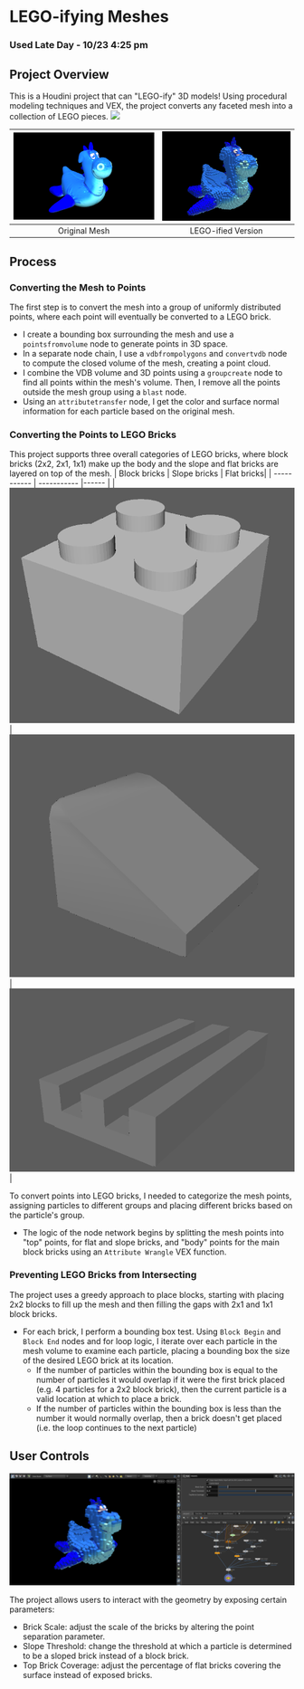 # LEGO-ifying Meshes

### Used Late Day - 10/23 4:25 pm

## Project Overview
This is a Houdini project that can "LEGO-ify" 3D models! Using procedural modeling techniques and VEX, the project converts any faceted mesh into a collection of LEGO pieces.
![](render1.png)

|<img src="original.png" width="100%">|<img src="lego1.png" width="100%">|
|:-:|:-:|
|Original Mesh|LEGO-ified Version|

## Process
### Converting the Mesh to Points
The first step is to convert the mesh into a group of uniformly distributed points, where each point will eventually be converted to a LEGO brick.
- I create a bounding box surrounding the mesh and use a `pointsfromvolume` node to generate points in 3D space.
- In a separate node chain, I use a `vdbfrompolygons` and `convertvdb` node to compute the closed volume of the mesh, creating a point cloud.
- I combine the VDB volume and 3D points using a `groupcreate` node to find all points within the mesh's volume. Then, I remove all the points outside the mesh group using a `blast` node.
- Using an `attributetransfer` node, I get the color and surface normal information for each particle based on the original mesh.
    
### Converting the Points to LEGO Bricks
This project supports three overall categories of LEGO bricks, where block bricks (2x2, 2x1, 1x1) make up the body and the slope and flat bricks are layered on top of the mesh.
| Block bricks        | Slope bricks         | Flat bricks|
| -----------         | -----------          |------              |
| ![](block_brick.png)| ![](slope_brick.png) | ![](flat_brick.png)|

To convert points into LEGO bricks, I needed to categorize the mesh points, assigning particles to different groups and placing different bricks based on the particle's group.
- The logic of the node network begins by splitting the mesh points into "top" points, for flat and slope bricks, and "body" points for the main block bricks using an `Attribute Wrangle` VEX function.

### Preventing LEGO Bricks from Intersecting
The project uses a greedy approach to place blocks, starting with placing 2x2 blocks to fill up the mesh and then filling the gaps with 2x1 and 1x1 block bricks. 

- For each brick, I perform a bounding box test. Using `Block Begin` and `Block End` nodes and for loop logic, I iterate over each particle in the mesh volume to examine each particle, placing a bounding box the size of the desired LEGO brick at its location.
    - If the number of particles within the bounding box is equal to the number of particles it would overlap if it were the first brick placed (e.g. 4 particles for a 2x2 block brick), then the current particle is a valid location at which to place a brick.
    - If the number of particles within the bounding box is less than the number it would normally overlap,
then a brick doesn't get placed (i.e. the loop continues to the next particle)

## User Controls
![](parameters.png)

The project allows users to interact with the geometry by exposing certain parameters:
- Brick Scale: adjust the scale of the bricks by altering the point separation parameter.
- Slope Threshold: change the threshold at which a particle is determined to be a sloped brick instead of a block brick.
- Top Brick Coverage: adjust the percentage of flat bricks covering the surface instead of exposed bricks.
